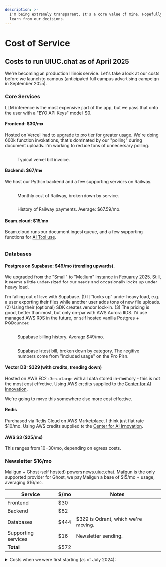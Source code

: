```yaml
---
description: >-
  I'm being extremely transparent. It's a core value of mine. Hopefully you can
  learn from our decisions.
---
```


# Cost of Service

## Costs to run UIUC.chat as of April 2025

We're becoming an production Illinois service. Let's take a look at our costs before we launch to campus (anticipated full campus advertising campeign in September 2025).&#x20;



### Core Services

LLM inference is the most expensive part of the app, but we pass that onto the user with a "BYO API Keys" model. $0.&#x20;

#### Frontend: $30/mo

Hosted on Vercel, had to upgrade to pro tier for greater usage. We're doing 600k function invokations, that's dominated by our "polling" during document uploads. I'm working to reduce tons of unnecessary polling.

<figure><img src="../.gitbook/assets/CleanShot 2025-04-07 at 12.29.58.png" alt=""><figcaption><p>Typical vercel bill invoice.</p></figcaption></figure>

#### Backend: $67/mo

We host our Python backend and a few supporting services on Railway.&#x20;

<figure><img src="../.gitbook/assets/CleanShot 2025-04-07 at 12.35.03.png" alt=""><figcaption><p>Monthly cost of Railway, broken down by service.</p></figcaption></figure>

<figure><img src="../.gitbook/assets/CleanShot 2025-04-07 at 12.35.43 (1).png" alt=""><figcaption><p>History of Railway payments. Average: $67.59/mo.</p></figcaption></figure>



#### Beam.cloud: $15/mo

Beam.cloud runs our document ingest queue, and a few supporting functions for [AI Tool use](../features/tool-use-in-conversation.md#tools-demo).&#x20;

<figure><img src="../.gitbook/assets/CleanShot 2025-04-07 at 13.01.06.png" alt=""><figcaption></figcaption></figure>



### Databases

#### Postgres on Supabase: $49/mo (trending upwards).

We upgraded from the "Small" to "Medium" instance in Febuaruy 2025. Still, it seems a little under-sized for our needs and occasionally locks up under heavy load.

I’m falling out of love with Supabase. (1) It “locks up” under heavy load, e.g. a user exporting their files while another user adds tons of new file uploads. (2) Using their (optional) SDK creates vendor lock-in. (3) The pricing is good, better than most, but only on-par with AWS Aurora RDS. I’d use managed AWS RDS in the future, or self hosted vanilla Postgres + PGBouncer.&#x20;

<figure><img src="../.gitbook/assets/CleanShot 2025-04-07 at 12.37.57.png" alt=""><figcaption><p>Supabase billing history. Average $49/mo.</p></figcaption></figure>

<figure><img src="../.gitbook/assets/CleanShot 2025-04-07 at 12.41.25.png" alt=""><figcaption><p>Supabase latest bill, broken down by category. The negitive numbers come from "included usage" on the Pro Plan.</p></figcaption></figure>

#### Vector DB: $329 (with credits, trending down)

Hosted on AWS EC2 `i3en.xlarge` with all data stored in-memory - this is not the most cost effective. Using AWS credits supplied to the [Center for AI Innovation](https://ai.ncsa.illinois.edu/).

We're going to move this somewhere else more cost effective.&#x20;

#### Redis

Purchased via Redis Cloud on AWS Marketplace. I think just flat rate $10/mo. Using AWS credits supplied to the [Center for AI Innovation](https://ai.ncsa.illinois.edu/).

#### AWS S3 ($25/mo)

This ranges from $10-$30/mo, depending on egress costs.



### Newsletter $16/mo

Mailgun + Ghost (self hosted) powers news.uiuc.chat. Mailgun is the only supported provider for Ghost, we pay Mailgun a base of $15/mo + usage, averaging $16/mo.&#x20;

| Service             | $/mo | Notes                               |
| ------------------- | ---- | ----------------------------------- |
| Frontend            | $30  |                                     |
| Backend             | $82  |                                     |
| Databases           | $444 | $329 is Qdrant, which we're moving. |
| Supporting services | $16  | Newsletter sending.                 |
| **Total**           | $572 |                                     |





<details>

<summary>Costs when we were first starting (as of July 2024): </summary>

### Language modeling

Our biggest cost by far is OpenAI, especially GPT-4. However, in most cases we pass this cost directly to the consumer with a "BYO API Keys" model. Soon we'll support "BYO `base_url`" option users can self-host or use alternative hosting providers (like Anyscale or Fireworks) to host their LLM.

### Backend

#### Railway

Railway.app hosts our Python Flask backend. You pay per second of CPU and Memory usage. Our cost is dominated by memory usage, not CPU.&#x20;

As of January 2024, our web crawling service is a separate Railway deployment. It costs $1-2/mo during idle periods for background memory usage. Too early to tell the long-term cost of web scraping, but it should be minimal. I deployed it to Railway instead of serverless functions like Lambda because the Chrome browser is too large for Vercel's serverless. It is workable on Lambda, but my Illinois AWS account is blocked from that service.

Recent average $70/mo&#x20;

<figure><img src="../.gitbook/assets/CleanShot 2024-08-07 at 21.08.43.png" alt=""><figcaption></figcaption></figure>

<figure><img src="../.gitbook/assets/CleanShot 2024-03-26 at 17.46.24.png" alt=""><figcaption><p>Railway payment history.</p></figcaption></figure>

#### Supabase

All data is stored in Supabase. It's replicated into other purpose-specific database, like Vectors in Qdrant and metadata in Redis. But Supabase is our "Source of Truth". Supabase is $25/mo for our tier.&#x20;

#### Qdrant Vector Store

Our vector embeddings for RAG are stored in Qdrant, the best of the vector databases (used by OpenAI and Azure). It's "self-hosted" on AWS. It's an EC2 instance with the most memory per dollar, `t4g.xlarge` with 16GB of RAM, and a gp3 disk with increased IOPS for faster retrieval (it really helps). The disk is 60 GiB, `12,000 IOPS` and `250 MB/s` throughput. IOPS are important, throughput is not (because it's small text files).

This is our most expensive service since high-memory EC2 instances are expensive. $100/mo for the EC2 and $50/mo for the faster storage.

<figure><img src="../.gitbook/assets/CleanShot 2024-01-30 at 11.31.34.png" alt=""><figcaption><p>AWS bill for Qdrant hosting.</p></figcaption></figure>

#### S3 document storage

S3 stores user-uploaded content that's not text, like PDFs, Word, PowerPoint, Video, etc. That way, when a user wants to click a citation to see the source document, we can show them the full source as it was given to us.

Currently this cost about $10/mo in storage + data egress fees.&#x20;

#### Beam Serverless functions&#x20;

We run highly scalable jobs, primarily document ingest, on Beam.cloud. It's [wonderfully cheap and reliable](https://x.com/KastanDay/status/1790066477372158196). Highly recommend. Steady-state average of $5/mo so far.&#x20;

<figure><img src="../.gitbook/assets/CleanShot 2024-08-07 at 21.05.32.png" alt=""><figcaption></figcaption></figure>

### Frontend

The frontend is React on Next.js, hosted on Vercel. We're still comfortably inside the free tier. If our usage increases a lot, we could pay $20/mo for everything we need.

### Services

* [Sentry.io](https://sentry.io/) for error and latency monitoring. Free tier.&#x20;
* [Posthog.com](https://posthog.com/) for usage monitoring and custom logs. Free tier... mostly.
* [Nomic](https://www.nomic.ai/) for maps of embedding spaces. Educational free tier.
  * As of August 2024 we started an Educational enterprise tier at $99/mo.
* [GitBook](https://www.gitbook.com/) for public documentation. Free tier.



## Total costs

| Category              | Cost per Month |
| --------------------- | -------------- |
| Frontend              | $0             |
| Backend               | $260           |
| Services              | $99            |
| --------------------- | -------------  |
| TOTAL                 | $359/mo        |





</details>



